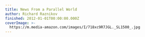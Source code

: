 ```yaml
---
title: News From a Parallel World
author: Richard Raznikov
finished: 2012-01-01T00:00:00.000Z
coverImage: >-
  https://m.media-amazon.com/images/I/718xc9R7JGL._SL1500_.jpg
---
```

